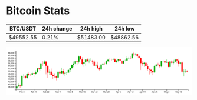 # Bitcoin Stats

BTC/USDT|24h change|24h high|24h low|
|---|---|---|---|
|$49552.55|0.21%|$51483.00|$48862.56|

<img src="./chart.svg">
